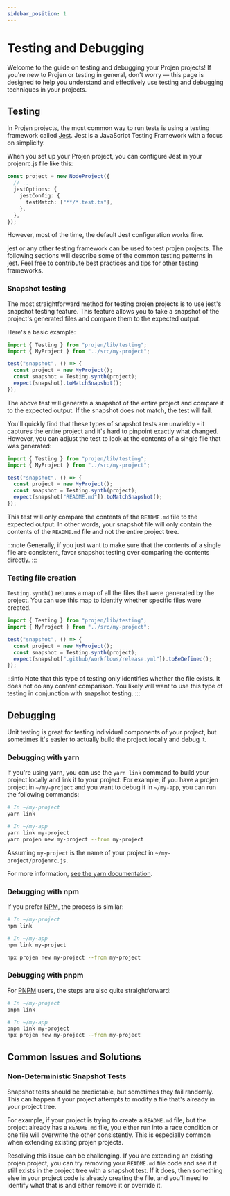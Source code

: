 ```yaml
---
sidebar_position: 1
---
```


# Testing and Debugging

Welcome to the guide on testing and debugging your Projen projects! If you're
new to Projen or testing in general, don't worry — this page is designed to help
you understand and effectively use testing and debugging techniques in your projects.

## Testing

In Projen projects, the most common way to run tests is using a testing
framework called [Jest](https://jestjs.io/). Jest is a JavaScript Testing
Framework with a focus on simplicity.

When you set up your Projen project, you can configure Jest in your projenrc.js
file like this:

```ts
const project = new NodeProject({
  // ...
  jestOptions: {
    jestConfig: {
      testMatch: ["**/*.test.ts"],
    },
  },
});
```

However, most of the time, the default Jest configuration works fine.

jest or any other testing framework can be used to test projen projects. The
following sections will describe some of the common testing patterns in jest.
Feel free to contribute best practices and tips for other testing frameworks.

### Snapshot testing

The most straightforward method for testing projen projects is to use jest's
snapshot testing feature. This feature allows you to take a snapshot of the
project's generated files and compare them to the expected output.

Here's a basic example:

```ts
import { Testing } from "projen/lib/testing";
import { MyProject } from "../src/my-project";

test("snapshot", () => {
  const project = new MyProject();
  const snapshot = Testing.synth(project);
  expect(snapshot).toMatchSnapshot();
});
```

The above test will generate a snapshot of the entire project and compare
it to the expected output. If the snapshot does not match, the test will fail.

You'll quickly find that these types of snapshot tests are unwieldy - it captures
the entire project and it's hard to pinpoint exactly what changed. However, you
can adjust the test to look at the contents of a single file that was generated:

```ts
import { Testing } from "projen/lib/testing";
import { MyProject } from "../src/my-project";

test("snapshot", () => {
  const project = new MyProject();
  const snapshot = Testing.synth(project);
  expect(snapshot["README.md"]).toMatchSnapshot();
});
```

This test will only compare the contents of the `README.md` file to the expected
output. In other words, your snapshot file will only contain the contents of
the `README.md` file and not the entire project tree.

:::note
Generally, if you just want to make sure that the contents of a single file
are consistent, favor snapshot testing over comparing the contents directly.
:::

### Testing file creation

`Testing.synth()` returns a map of all the files that were generated by the
project. You can use this map to identify whether specific files were created.

```ts
import { Testing } from "projen/lib/testing";
import { MyProject } from "../src/my-project";

test("snapshot", () => {
  const project = new MyProject();
  const snapshot = Testing.synth(project);
  expect(snapshot[".github/workflows/release.yml"]).toBeDefined();
});
```

:::info
Note that this type of testing only identifies whether the file exists. It
does not do any content comparison. You likely will want to use this type of
testing in conjunction with snapshot testing.
:::

## Debugging

Unit testing is great for testing individual components of your project, but
sometimes it's easier to actually build the project locally and debug it.

### Debugging with yarn

If you're using yarn, you can use the `yarn link` command to build your project
locally and link it to your project. For example, if you have a projen project
in `~/my-project` and you want to debug it in `~/my-app`, you can run the
following commands:

```bash
# In ~/my-project
yarn link

# In ~/my-app
yarn link my-project
yarn projen new my-project --from my-project
```

Assuming `my-project` is the name of your project in `~/my-project/projenrc.js`.

For more information, [see the yarn documentation](https://classic.yarnpkg.com/en/docs/cli/link/).

### Debugging with npm

If you prefer [NPM](https://docs.npmjs.com/cli/v10/commands/npm-link), the
process is similar:

```bash
# In ~/my-project
npm link

# In ~/my-app
npm link my-project

npx projen new my-project --from my-project
```

### Debugging with pnpm

For [PNPM](https://pnpm.io/) users, the steps are also quite straightforward:

```bash
# In ~/my-project
pnpm link

# In ~/my-app
pnpm link my-project
npx projen new my-project --from my-project
```

## Common Issues and Solutions

### Non-Deterministic Snapshot Tests

Snapshot tests should be predictable, but sometimes they fail randomly. This
can happen if your project attempts to modify a file that's already in your project tree.

For example, if your project is trying
to create a `README.md` file, but the project already has a `README.md` file,
you either run into a race condition or one file will overwrite the other
consistently. This is especially common when extending existing projen
projects.

Resolving this issue can be challenging. If you are extending an existing
projen project, you can try removing your `README.md` file code and see if it still
exists in the project tree with a snapshot test. If it does, then something else
in your project code is already creating the file, and you'll need to identify
what that is and either remove it or override it.

